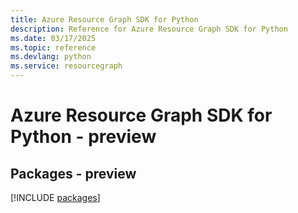 ```yaml
---
title: Azure Resource Graph SDK for Python
description: Reference for Azure Resource Graph SDK for Python
ms.date: 03/17/2025
ms.topic: reference
ms.devlang: python
ms.service: resourcegraph
---
```

# Azure Resource Graph SDK for Python - preview
## Packages - preview
[!INCLUDE [packages](resource-graph-index.md)]